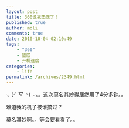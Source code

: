 ```yaml
---
layout: post
title: 360说我垫底了！
published: true
author: moli
comments: true
date: 2010-10-04 02:10:49
tags:
    - "360"
    - 垫底
    - 开机速度
categories:
    - life
permalink: /archives/2349.html
---
```

[][1]╮(╯▽╰)╭。。这次莫名其妙得居然用了4分多钟。。

难道我的机子被谁搞过？

莫名其妙啊。。等会要看看了。。

 [1]: http://huoxr.com/wp-content/uploads/2010/10/360diandi.jpg